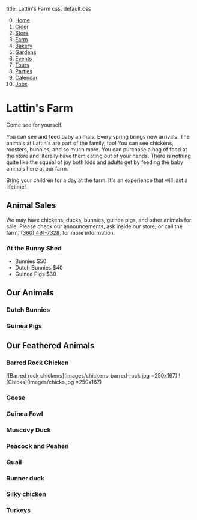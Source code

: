 title: Lattin's Farm
css: default.css

0. [Home](index.html)
1. [Cider](cider.html)
2. [Store](store.html)
3. [Farm](farm.html)
4. [Bakery](bakery.html)
5. [Gardens](gardens.html)
6. [Events](events.html)
7. [Tours](tours.html)
8. [Parties](parties.html)
9. [Calendar](calendar.html)
10. [Jobs](jobs.html)

# Lattin's Farm

Come see for yourself.

You can see and feed baby animals.
Every spring brings new arrivals.
The animals at Lattin's are part of the family, too!
You can see chickens, roosters, bunnies, and so much more.
You can purchase a bag of food at the store and literally have them eating out of your hands.
There is nothing quite like the squeal of joy both kids and adults get by feeding the baby animals here at our farm.

Bring your children for a day at the farm.
It's an experience that will last a lifetime!

## Animal Sales

We may have chickens, ducks, bunnies, guinea pigs, and other animals for sale.
Please check our announcements, ask inside our store, or call the farm, [(360) 491-7328](tel:+1-360-491-7328), for more information.

### At the Bunny Shed

- Bunnies $50
- Dutch Bunnies $40
- Guinea Pigs $30

## Our Animals

### Dutch Bunnies

### Guinea Pigs

## Our Feathered Animals

### Barred Rock Chicken

![Barred rock chickens](images/chickens-barred-rock.jpg =250x167)
![Chicks](images/chicks.jpg =250x167)

### Geese

### Guinea Fowl

### Muscovy Duck

### Peacock and Peahen

### Quail

### Runner duck

### Silky chicken

### Turkeys

